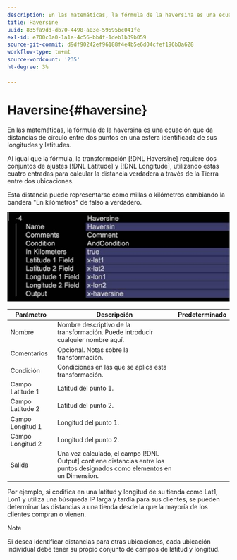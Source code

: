```yaml
---
description: En las matemáticas, la fórmula de la haversina es una ecuación que da distancias de círculo entre dos puntos en una esfera identificada de sus longitudes y latitudes.
title: Haversine
uuid: 835fa9dd-db70-4498-a03e-59595bc041fe
exl-id: e700c0a0-1a1a-4c56-bb4f-1deb1b39b059
source-git-commit: d9df90242ef96188f4e4b5e6d04cfef196b0a628
workflow-type: tm+mt
source-wordcount: '235'
ht-degree: 3%

---
```


# Haversine{#haversine}

En las matemáticas, la fórmula de la haversina es una ecuación que da distancias de círculo entre dos puntos en una esfera identificada de sus longitudes y latitudes.

Al igual que la fórmula, la transformación [!DNL Haversine] requiere dos conjuntos de ajustes [!DNL Latitude] y [!DNL Longitude], utilizando estas cuatro entradas para calcular la distancia verdadera a través de la Tierra entre dos ubicaciones.

Esta distancia puede representarse como millas o kilómetros cambiando la bandera &quot;En kilómetros&quot; de falso a verdadero.

![](assets/cfg_TransformationType_Haversine.png)

| Parámetro | Descripción | Predeterminado |
|---|---|---|
| Nombre | Nombre descriptivo de la transformación. Puede introducir cualquier nombre aquí. |  |
| Comentarios | Opcional. Notas sobre la transformación. |  |
| Condición | Condiciones en las que se aplica esta transformación. |  |
| Campo Latitude 1 | Latitud del punto 1. |  |
| Campo Latitude 2 | Latitud del punto 2. |  |
| Campo Longitud 1 | Longitud del punto 1. |  |
| Campo Longitud 2 | Longitud del punto 2. |  |
| Salida | Una vez calculado, el campo [!DNL Output] contiene distancias entre los puntos designados como elementos en un Dimension. |  |

Por ejemplo, si codifica en una latitud y longitud de su tienda como Lat1, Lon1 y utiliza una búsqueda IP larga y tardía para sus clientes, se pueden determinar las distancias a una tienda desde la que la mayoría de los clientes compran o vienen.

>[!NOTE]
>
>Si desea identificar distancias para otras ubicaciones, cada ubicación individual debe tener su propio conjunto de campos de latitud y longitud.

